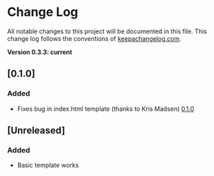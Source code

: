 # Change Log

All notable changes to this project will be documented in this file. This change log follows the conventions of [keepachangelog.com](http://keepachangelog.com/).

**Version 0.3.3: current**

## [0.1.0]
### Added
- Fixes bug in index.html template (thanks to Kris Madsen)
[0.1.0](https://github.com/nickbauman/npm_reagent/compare/15ebe98369ba9663e26524c7ffcc46d39c74c5a3...0.1.0)

## [Unreleased]
### Added
- Basic template works